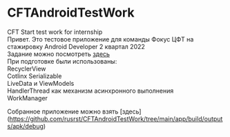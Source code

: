 # CFTAndroidTestWork
CFT Start test work for internship  
Привет. Это тестовое приложение для команды Фокус ЦФТ на стажировку Android Developer 2 квартал 2022  
Задание можно посмотреть [здесь](https://github.com/rusrst/CFTAndroidTestWork/blob/main/Tasks/FocusStart_Android_TestTask_v5.pdf)  
При подготовке были использованы:  
RecyclerView  
Cotlinx Serializable  
LiveData и ViewModels  
HandlerThread как механизм асинхронного выполнения  
WorkManager  
  
    
Собранное приложение можно взять [здесь]
(https://github.com/rusrst/CFTAndroidTestWork/tree/main/app/build/outputs/apk/debug)
